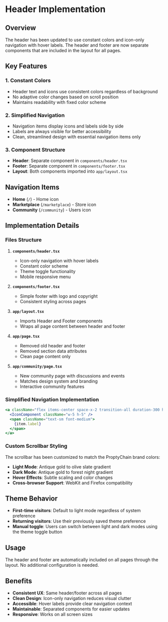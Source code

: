 # Header Implementation

## Overview

The header has been updated to use constant colors and icon-only navigation with hover labels. The header and footer are now separate components that are included in the layout for all pages.

## Key Features

### 1. Constant Colors
- Header text and icons use consistent colors regardless of background
- No adaptive color changes based on scroll position
- Maintains readability with fixed color scheme

### 2. Simplified Navigation
- Navigation items display icons and labels side by side
- Labels are always visible for better accessibility
- Clean, streamlined design with essential navigation items only

### 3. Component Structure
- **Header**: Separate component in `components/header.tsx`
- **Footer**: Separate component in `components/footer.tsx`
- **Layout**: Both components imported into `app/layout.tsx`

## Navigation Items

- **Home** (`/`) - Home icon
- **Marketplace** (`/marketplace`) - Store icon  
- **Community** (`/community`) - Users icon

## Implementation Details

### Files Structure

1. **`components/header.tsx`**
   - Icon-only navigation with hover labels
   - Constant color scheme
   - Theme toggle functionality
   - Mobile responsive menu

2. **`components/footer.tsx`**
   - Simple footer with logo and copyright
   - Consistent styling across pages

3. **`app/layout.tsx`**
   - Imports Header and Footer components
   - Wraps all page content between header and footer

4. **`app/page.tsx`**
   - Removed old header and footer
   - Removed section data attributes
   - Clean page content only

5. **`app/community/page.tsx`**
   - New community page with discussions and events
   - Matches design system and branding
   - Interactive community features

### Simplified Navigation Implementation

```jsx
<a className="flex items-center space-x-2 transition-all duration-300 hover:scale-105">
  <IconComponent className="w-5 h-5" />
  <span className="text-sm font-medium">
    {item.label}
  </span>
</a>
```

### Custom Scrollbar Styling

The scrollbar has been customized to match the ProptyChain brand colors:

- **Light Mode**: Antique gold to olive slate gradient
- **Dark Mode**: Antique gold to forest night gradient
- **Hover Effects**: Subtle scaling and color changes
- **Cross-browser Support**: WebKit and Firefox compatibility

## Theme Behavior

- **First-time visitors**: Default to light mode regardless of system preference
- **Returning visitors**: Use their previously saved theme preference
- **Manual toggle**: Users can switch between light and dark modes using the theme toggle button

## Usage

The header and footer are automatically included on all pages through the layout. No additional configuration is needed.

## Benefits

- **Consistent UX**: Same header/footer across all pages
- **Clean Design**: Icon-only navigation reduces visual clutter
- **Accessible**: Hover labels provide clear navigation context
- **Maintainable**: Separated components for easier updates
- **Responsive**: Works on all screen sizes
